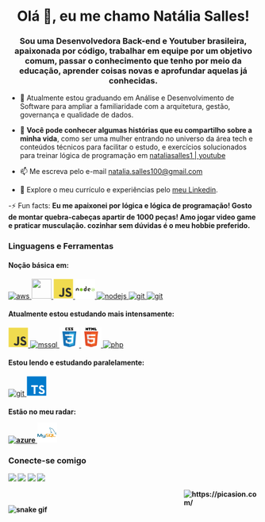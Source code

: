 <h1 align="center">Olá 👋, eu me chamo Natália Salles!</h1>

<h3 align="center">Sou uma Desenvolvedora Back-end e Youtuber brasileira, apaixonada por código, trabalhar em equipe por um objetivo comum, passar o conhecimento que tenho por meio da educação, aprender coisas novas e aprofundar aquelas já conhecidas. </h3>

- 🌟 Atualmente estou graduando em Análise e Desenvolvimento de Software para ampliar a familiaridade com a arquitetura, gestão, governança e qualidade de dados.

- 📝 **Você pode conhecer algumas histórias que eu compartilho sobre a minha vida**, como ser uma mulher entrando no universo da área tech e conteúdos técnicos para facilitar o estudo, e exercícios solucionados para treinar lógica de programação em [nataliasalles1 | youtube](https://www.youtube.com/channel/UC3fPcqHjwZA6rDPdrosMv4Q)

- 📫 Me escreva pelo e-mail natalia.salles100@gmail.com

- 📄 Explore o meu currículo e experiências pelo [meu Linkedin](https://www.linkedin.com/in/nataliasalles100/).

-⚡ Fun facts: **Eu me apaixonei por lógica e lógica de programação! Gosto de montar quebra-cabeças apartir de 1000 peças! Amo jogar video game e praticar musculação.
cozinhar sem dúvidas é o meu hobbie preferido.**

<h3 align="left">Linguagens e Ferramentas</h3>

<h4 align="left">Noção básica em:</h4>

<p align="left"> <a href="https://www.java.com/pt-BR/" target="_blank" rel="noreferrer"> <img src="https://cdn.jsdelivr.net/gh/devicons/devicon/icons/java/java-original-wordmark.svg" alt="aws" width="40" height="40"/> </a>
<a href="https://www.postgresql.org/" target="_blank" rel="noreferrer"> <img src="https://cdn.jsdelivr.net/gh/devicons/devicon/icons/postgresql/postgresql-original-wordmark.svg" width="40" height="40"/> </a> 
<a href="https://developer.mozilla.org/en-US/docs/Web/JavaScript" target="_blank" rel="noreferrer"> <img src="https://raw.githubusercontent.com/devicons/devicon/master/icons/javascript/javascript-original.svg" alt="javascript" width="40" height="40"/> </a>
<a href="https://nodejs.org" target="_blank" rel="noreferrer"> <img src="https://raw.githubusercontent.com/devicons/devicon/master/icons/nodejs/nodejs-original-wordmark.svg" alt="nodejs" width="40" height="40"/> </a> 
<a href="https://jestjs.io/pt-BR/" target="_blank" rel="noreferrer"> <img src="https://cdn.jsdelivr.net/gh/devicons/devicon/icons/jest/jest-plain.svg" /alt="nodejs" width="40" height="40"/> </a> 
<a href="https://git-scm.com/" target="_blank" rel="noreferrer"> <img src="https://www.vectorlogo.zone/logos/git-scm/git-scm-icon.svg" alt="git" width="40" height="40"/> </a> 
<a href="https://www.mongodb.com/" target="_blank" rel="noreferrer"> <img src="https://cdn.jsdelivr.net/gh/devicons/devicon/icons/mongodb/mongodb-original-wordmark.svg" alt="git" width="40" height="40"/> </a>

          

<p> <h4 align="left">Atualmente estou estudando mais intensamente:</h4> </p>

<p> <a href="https://developer.mozilla.org/en-US/docs/Web/JavaScript" target="_blank" rel="noreferrer"> <img src="https://raw.githubusercontent.com/devicons/devicon/master/icons/javascript/javascript-original.svg" alt="javascript" width="40" height="40"/> </a> <a href="https://www.microsoft.com/en-us/sql-server" target="_blank" rel="noreferrer"> <img src="https://www.svgrepo.com/show/303229/microsoft-sql-server-logo.svg" alt="mssql" width="40" height="40"/> </a> 
<a href="https://www.w3schools.com/css/" target="_blank" rel="noreferrer"> <img src="https://raw.githubusercontent.com/devicons/devicon/master/icons/css3/css3-original-wordmark.svg" alt="css3" width="40" height="40"/> </a>
<a href="https://www.w3.org/html/" target="_blank" rel="noreferrer"> <img src="https://raw.githubusercontent.com/devicons/devicon/master/icons/html5/html5-original-wordmark.svg" alt="html5" width="40" height="40"/> </a>  
<a href="https://www.php.net/" target="_blank" rel="noreferrer"> <img src="https://cdn.jsdelivr.net/gh/devicons/devicon/icons/php/php-original.svg" alt="php" width="40" height="40"/> </a>


<h4 align="left">Estou lendo e estudando paralelamente:</h4> 

<a href="https://git-scm.com/" target="_blank" rel="noreferrer"> <img src="https://www.vectorlogo.zone/logos/git-scm/git-scm-icon.svg" alt="git" width="40" height="40"/> </a>
<a href="https://www.typescriptlang.org/" target="_blank" rel="noreferrer"> <img src="https://raw.githubusercontent.com/devicons/devicon/master/icons/typescript/typescript-original.svg" alt="git" width="40" height="40"/> </a>

<h4 align="left">Estão no meu radar:

 <a href="https://react.dev/" target="_blank" rel="noreferrer"> <img src="https://cdn.jsdelivr.net/gh/devicons/devicon/icons/react/react-original-wordmark.svg" alt="azure" width="40" height="40"/> </a>
 <a href="https://www.mysql.com/" target="_blank" rel="noreferrer"> <img src="https://raw.githubusercontent.com/devicons/devicon/master/icons/mysql/mysql-original-wordmark.svg" alt="mysql" width="40" height="40"/> </a>


<div>
 <h3 align="left">Conecte-se comigo</h3>

<a href="https://www.youtube.com/channel/UC3fPcqHjwZA6rDPdrosMv4Q" target="_blank"><img src="https://img.shields.io/badge/YouTube-FF0000?style=for-the-badge&logo=youtube&logoColor=white" target="_blank"></a>
  <a href="https://instagram.com/nataliasalles1" target="_blank"><img src="https://img.shields.io/badge/-Instagram-%23E4405F?style=for-the-badge&logo=instagram&logoColor=white" target="_blank"></a>
  <a href = "mailto:natalia.salles100@gmail.com"><img src="https://img.shields.io/badge/-Gmail-%23333?style=for-the-badge&logo=gmail&logoColor=white" target="_blank"></a>
  <a href="https://www.linkedin.com/in/nataliasalles100" target="_blank"><img src="https://img.shields.io/badge/-LinkedIn-%230077B5?style=for-the-badge&logo=linkedin&logoColor=white" target="_blank"></a> 
  
 </div>

 <a href="https://picasion.com/"><img src="https://i.picasion.com/pic92/7abf3563443256f768df24eea685ea57.gif" img align="right" width="150" height="150" border="0" alt="https://picasion.com/" /></a><br /><a href="https://picasion.com/"></a>

 ![snake gif](https://github.com/nataliasalles1/nataliasalles1/blob/output/github-contribution-grid-snake.svg)


